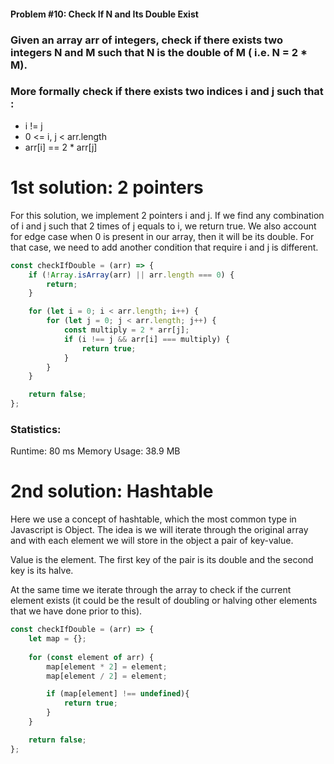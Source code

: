 #### Problem #10: Check If N and Its Double Exist

### Given an array arr of integers, check if there exists two integers N and M such that N is the double of M ( i.e. N = 2 * M).

### More formally check if there exists two indices i and j such that :

- i != j
- 0 <= i, j < arr.length
- arr[i] == 2 * arr[j]

# 1st solution: 2 pointers 

For this solution, we implement 2 pointers i and j. If we find any combination of i and j such that 2 times of j equals to i, we return true. We also account for edge case when 0 is present in our array, then it will be its double. For that case, we need to add another condition that require i and j is different. 

```js
const checkIfDouble = (arr) => {
    if (!Array.isArray(arr) || arr.length === 0) {
        return;
    }

    for (let i = 0; i < arr.length; i++) {
        for (let j = 0; j < arr.length; j++) {
            const multiply = 2 * arr[j];
            if (i !== j && arr[i] === multiply) {
                return true;
            }
        }
    }

    return false;
};
```

### Statistics:
Runtime: 80 ms
Memory Usage: 38.9 MB

# 2nd solution: Hashtable

Here we use a concept of hashtable, which the most common type in Javascript is Object. 
The idea is we will iterate through the original array and with each element we will store in the object a pair of key-value. 

Value is the element. The first key of the pair is its double and the second key is its halve.

At the same time we iterate through the array to check if the current element exists (it could be the result of doubling or halving other elements that we have done prior to this). 

```js
const checkIfDouble = (arr) => {
    let map = {};
    
    for (const element of arr) {
        map[element * 2] = element;
        map[element / 2] = element;

        if (map[element] !== undefined){
            return true;
        }
    }

    return false;
};
```